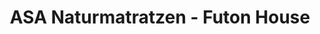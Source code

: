 ---
title: "ASA Naturmatratzen - Futon House"
url: /berlin/asa-naturmatratzen-futon-house/
shop: Betten
---